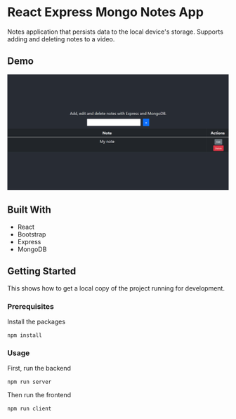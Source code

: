 # React Express Mongo Notes App

Notes application that persists data to the local device's storage. Supports adding and deleting notes to a video.

## Demo

![demo](./demo/demo.gif)

## Built With
  - React
  - Bootstrap
  - Express
  - MongoDB

## Getting Started

This shows how to get a local copy of the project running for development.

### Prerequisites

Install the packages
  
    npm install

### Usage

First, run the backend
  
    npm run server

Then run the frontend
  
    npm run client